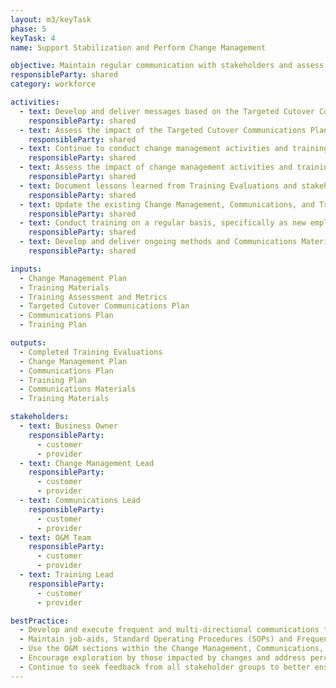 ```yaml
---
layout: m3/keyTask
phase: 5
keyTask: 4
name: Support Stabilization and Perform Change Management

objective: Maintain regular communication with stakeholders and assess the effectiveness of the training after the migration is complete to support stabilization and user adoption.
responsibleParty: shared
category: workforce

activities:
  - text: Develop and deliver messages based on the Targeted Cutover Communications Plan
    responsibleParty: shared 
  - text: Assess the impact of the Targeted Cutover Communications Plan and provide stabilization support for transition
    responsibleParty: shared 
  - text: Continue to conduct change management activities and training for employees during the stabilization period
    responsibleParty: shared  
  - text: Assess the impact of change management activities and training for employees through elevations and metrics
    responsibleParty: shared 
  - text: Document lessons learned from Training Evaluations and stakeholder feedback on communications
    responsibleParty: shared 
  - text: Update the existing Change Management, Communications, and Training Plans to account for the Operations and Maintenance (O&M) section
    responsibleParty: shared  
  - text: Conduct training on a regular basis, specifically as new employees are on-boarded or as process improvements and/or system enhancements are made
    responsibleParty: shared  
  - text: Develop and deliver ongoing methods and Communications Materials to message process improvements and/or system enhancements
    responsibleParty: shared  

inputs:
  - Change Management Plan
  - Training Materials 
  - Training Assessment and Metrics
  - Targeted Cutover Communications Plan
  - Communications Plan
  - Training Plan

outputs:
  - Completed Training Evaluations
  - Change Management Plan
  - Communications Plan
  - Training Plan 
  - Communications Materials 
  - Training Materials

stakeholders:
  - text: Business Owner
    responsibleParty:
      - customer
      - provider
  - text: Change Management Lead
    responsibleParty:
      - customer
      - provider
  - text: Communications Lead
    responsibleParty:
      - customer
      - provider
  - text: O&M Team
    responsibleParty:
      - customer
      - provider
  - text: Training Lead
    responsibleParty:
      - customer
      - provider

bestPractice:
  - Develop and execute frequent and multi-directional communications to increase the likelihood that most stakeholders receive the messages
  - Maintain job-aids, Standard Operating Procedures (SOPs) and Frequently Asked Questions (FAQs) and other documentation and ensure they are readily available for employees to refresh after migration 
  - Use the O&M sections within the Change Management, Communications, and Training Plans to capture what the expected changes are and how best to manage them
  - Encourage exploration by those impacted by changes and address perceived resistance to improve the change adoption. Reinforce change in the transition by using communication and training to gather customer and staff feedback during the process
  - Continue to seek feedback from all stakeholder groups to better ensure a successful change process
---
```

